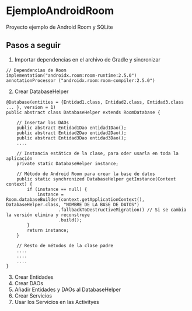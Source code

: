 # EjemploAndroidRoom

Proyecto ejemplo de Android Room y SQLite

## Pasos a seguir

1. Importar dependencias en el archivo de Gradle y sincronizar
```
// Dependencias de Room
implementation("androidx.room:room-runtime:2.5.0")
annotationProcessor ("androidx.room:room-compiler:2.5.0")
```
2. Crear DatabaseHelper
```
@Database(entities = {Entidad1.class, Entidad2.class, Entidad3.class ... }, version = 1)
public abstract class DatabaseHelper extends RoomDatabase {

    // Insertar los DAOs
    public abstract Entidad1Dao entidad1Dao();
    public abstract Entidad2Dao entidad2Dao();
    public abstract Entidad3Dao entidad3Dao();
    ....

    // Instancia estática de la clase, para oder usarla en toda la aplicación
    private static DatabaseHelper instance;

    // Método de Android Room para crear la base de datos
    public static synchronized DatabaseHelper getInstance(Context context) {
        if (instance == null) {
            instance = Room.databaseBuilder(context.getApplicationContext(), DatabaseHelper.class, "NOMBRE DE LA BASE DE DATOS")
                    .fallbackToDestructiveMigration() // Si se cambia la versión elimina y reconstruye
                    .build();
        }
        return instance;
    }

    // Resto de métodos de la clase padre
    ....
    ....
    ....
}
```
3. Crear Entidades
4. Crear DAOs
5. Añadir Entidades y DAOs al DatabaseHelper
6. Crear Servicios
7. Usar los Servicios en las Activityes
